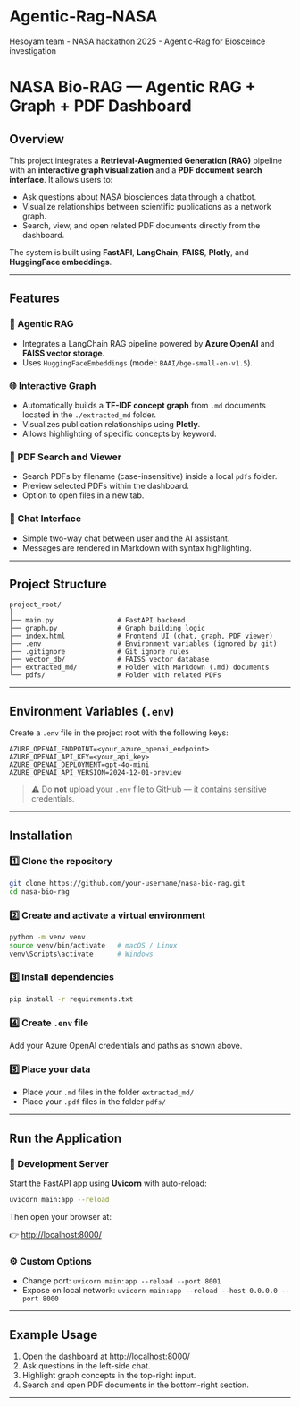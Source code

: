 # Agentic-Rag-NASA
Hesoyam team - NASA hackathon 2025 - Agentic-Rag for Biosceince investigation


# NASA Bio-RAG — Agentic RAG + Graph + PDF Dashboard

## Overview

This project integrates a **Retrieval-Augmented Generation (RAG)** pipeline with an **interactive graph visualization** and a **PDF document search interface**. It allows users to:

* Ask questions about NASA biosciences data through a chatbot.
* Visualize relationships between scientific publications as a network graph.
* Search, view, and open related PDF documents directly from the dashboard.

The system is built using **FastAPI**, **LangChain**, **FAISS**, **Plotly**, and **HuggingFace embeddings**.

---

## Features

### 🧠 Agentic RAG

* Integrates a LangChain RAG pipeline powered by **Azure OpenAI** and **FAISS vector storage**.
* Uses `HuggingFaceEmbeddings` (model: `BAAI/bge-small-en-v1.5`).

### 🌐 Interactive Graph

* Automatically builds a **TF-IDF concept graph** from `.md` documents located in the `./extracted_md` folder.
* Visualizes publication relationships using **Plotly**.
* Allows highlighting of specific concepts by keyword.

### 📄 PDF Search and Viewer

* Search PDFs by filename (case-insensitive) inside a local `pdfs` folder.
* Preview selected PDFs within the dashboard.
* Option to open files in a new tab.

### 💬 Chat Interface

* Simple two-way chat between user and the AI assistant.
* Messages are rendered in Markdown with syntax highlighting.

---

## Project Structure

```
project_root/
│
├── main.py                # FastAPI backend
├── graph.py               # Graph building logic
├── index.html             # Frontend UI (chat, graph, PDF viewer)
├── .env                   # Environment variables (ignored by git)
├── .gitignore             # Git ignore rules
├── vector_db/             # FAISS vector database
├── extracted_md/          # Folder with Markdown (.md) documents
└── pdfs/                  # Folder with related PDFs
```

---

## Environment Variables (`.env`)

Create a `.env` file in the project root with the following keys:

```
AZURE_OPENAI_ENDPOINT=<your_azure_openai_endpoint>
AZURE_OPENAI_API_KEY=<your_api_key>
AZURE_OPENAI_DEPLOYMENT=gpt-4o-mini
AZURE_OPENAI_API_VERSION=2024-12-01-preview

```

> ⚠️ Do **not** upload your `.env` file to GitHub — it contains sensitive credentials.

---

## Installation

### 1️⃣ Clone the repository

```bash
git clone https://github.com/your-username/nasa-bio-rag.git
cd nasa-bio-rag
```

### 2️⃣ Create and activate a virtual environment

```bash
python -m venv venv
source venv/bin/activate   # macOS / Linux
venv\Scripts\activate      # Windows
```

### 3️⃣ Install dependencies

```bash
pip install -r requirements.txt
```

### 4️⃣ Create `.env` file

Add your Azure OpenAI credentials and paths as shown above.

### 5️⃣ Place your data

* Place your `.md` files in the folder `extracted_md/`
* Place your `.pdf` files in the folder `pdfs/`

---

## Run the Application

### 🧩 Development Server

Start the FastAPI app using **Uvicorn** with auto-reload:

```bash
uvicorn main:app --reload
```

Then open your browser at:

👉 [http://localhost:8000/](http://localhost:8000/)

### ⚙️ Custom Options

* Change port: `uvicorn main:app --reload --port 8001`
* Expose on local network: `uvicorn main:app --reload --host 0.0.0.0 --port 8000`

---



## Example Usage

1. Open the dashboard at [http://localhost:8000/](http://localhost:8000/)
2. Ask questions in the left-side chat.
3. Highlight graph concepts in the top-right input.
4. Search and open PDF documents in the bottom-right section.

---
